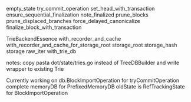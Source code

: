 empty_state
try_commit_operation
set_head_with_transaction
ensure_sequential_finalization
note_finalized
prune_blocks
prune_displaced_branches
force_delayed_canonicalize
finalize_block_with_transaction

TrieBackendEssence
with_recorder_and_cache
with_recorder_and_cache_for_storage_root
storage_root
storage_hash
storage
raw_iter
with_trie_db

notes:
copy pasta dot/state/tries.go instead of TreeDBBuilder and write wrapper to existing Trie

Currently working on db.BlockImportOperation for tryCommitOperation
complete memoryDB for PrefixedMemoryDB
oldState is RefTrackingState for BlockImportOperation